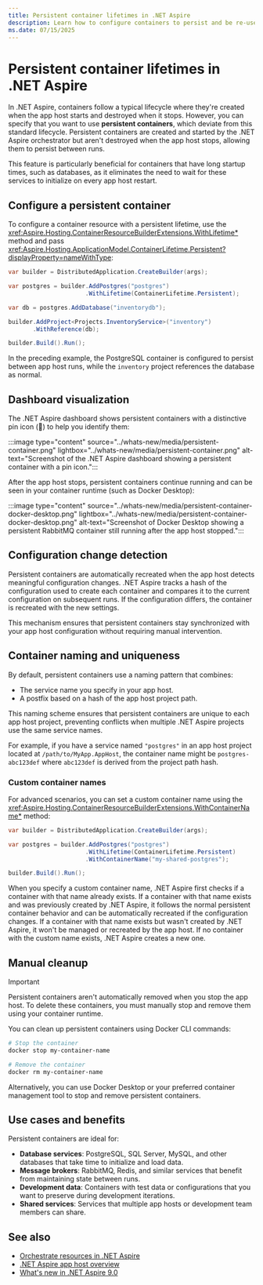 ```yaml
---
title: Persistent container lifetimes in .NET Aspire
description: Learn how to configure containers to persist and be re-used between .NET Aspire app host runs.
ms.date: 07/15/2025
---
```


# Persistent container lifetimes in .NET Aspire

In .NET Aspire, containers follow a typical lifecycle where they're created when the app host starts and destroyed when it stops. However, you can specify that you want to use **persistent containers**, which deviate from this standard lifecycle. Persistent containers are created and started by the .NET Aspire orchestrator but aren't destroyed when the app host stops, allowing them to persist between runs.

This feature is particularly beneficial for containers that have long startup times, such as databases, as it eliminates the need to wait for these services to initialize on every app host restart.

## Configure a persistent container

To configure a container resource with a persistent lifetime, use the <xref:Aspire.Hosting.ContainerResourceBuilderExtensions.WithLifetime*> method and pass <xref:Aspire.Hosting.ApplicationModel.ContainerLifetime.Persistent?displayProperty=nameWithType>:

```csharp
var builder = DistributedApplication.CreateBuilder(args);

var postgres = builder.AddPostgres("postgres")
                      .WithLifetime(ContainerLifetime.Persistent);

var db = postgres.AddDatabase("inventorydb");

builder.AddProject<Projects.InventoryService>("inventory")
       .WithReference(db);

builder.Build().Run();
```

In the preceding example, the PostgreSQL container is configured to persist between app host runs, while the `inventory` project references the database as normal.

## Dashboard visualization

The .NET Aspire dashboard shows persistent containers with a distinctive pin icon (📌) to help you identify them:

:::image type="content" source="../whats-new/media/persistent-container.png" lightbox="../whats-new/media/persistent-container.png" alt-text="Screenshot of the .NET Aspire dashboard showing a persistent container with a pin icon.":::

After the app host stops, persistent containers continue running and can be seen in your container runtime (such as Docker Desktop):

:::image type="content" source="../whats-new/media/persistent-container-docker-desktop.png" lightbox="../whats-new/media/persistent-container-docker-desktop.png" alt-text="Screenshot of Docker Desktop showing a persistent RabbitMQ container still running after the app host stopped.":::

## Configuration change detection

Persistent containers are automatically recreated when the app host detects meaningful configuration changes. .NET Aspire tracks a hash of the configuration used to create each container and compares it to the current configuration on subsequent runs. If the configuration differs, the container is recreated with the new settings.

This mechanism ensures that persistent containers stay synchronized with your app host configuration without requiring manual intervention.

## Container naming and uniqueness

By default, persistent containers use a naming pattern that combines:

- The service name you specify in your app host.
- A postfix based on a hash of the app host project path.

This naming scheme ensures that persistent containers are unique to each app host project, preventing conflicts when multiple .NET Aspire projects use the same service names.

For example, if you have a service named `"postgres"` in an app host project located at `/path/to/MyApp.AppHost`, the container name might be `postgres-abc123def` where `abc123def` is derived from the project path hash.

### Custom container names

For advanced scenarios, you can set a custom container name using the <xref:Aspire.Hosting.ContainerResourceBuilderExtensions.WithContainerName*> method:

```csharp
var builder = DistributedApplication.CreateBuilder(args);

var postgres = builder.AddPostgres("postgres")
                      .WithLifetime(ContainerLifetime.Persistent)
                      .WithContainerName("my-shared-postgres");

builder.Build().Run();
```

When you specify a custom container name, .NET Aspire first checks if a container with that name already exists. If a container with that name exists and was previously created by .NET Aspire, it follows the normal persistent container behavior and can be automatically recreated if the configuration changes. If a container with that name exists but wasn't created by .NET Aspire, it won't be managed or recreated by the app host. If no container with the custom name exists, .NET Aspire creates a new one.

## Manual cleanup

> [!IMPORTANT]
> Persistent containers aren't automatically removed when you stop the app host. To delete these containers, you must manually stop and remove them using your container runtime.

You can clean up persistent containers using Docker CLI commands:

```bash
# Stop the container
docker stop my-container-name

# Remove the container
docker rm my-container-name
```

Alternatively, you can use Docker Desktop or your preferred container management tool to stop and remove persistent containers.

## Use cases and benefits

Persistent containers are ideal for:

- **Database services**: PostgreSQL, SQL Server, MySQL, and other databases that take time to initialize and load data.
- **Message brokers**: RabbitMQ, Redis, and similar services that benefit from maintaining state between runs.
- **Development data**: Containers with test data or configurations that you want to preserve during development iterations.
- **Shared services**: Services that multiple app hosts or development team members can share.

## See also

- [Orchestrate resources in .NET Aspire](../fundamentals/orchestrate-resources.md)
- [.NET Aspire app host overview](../fundamentals/app-host-overview.md)
- [What's new in .NET Aspire 9.0](../whats-new/dotnet-aspire-9.md#persistent-containers)
